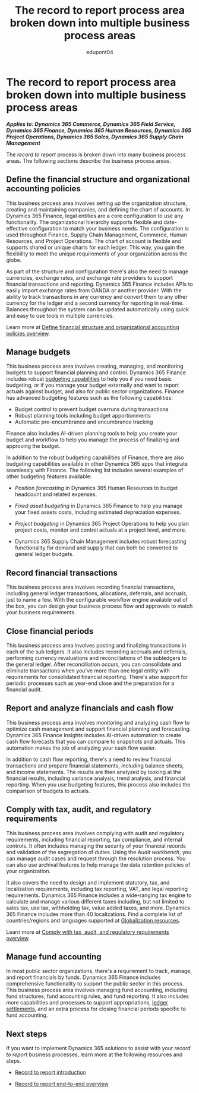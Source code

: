﻿---
title: The record to report process area broken down into multiple business process areas
description: Get an overview for each of the business process areas in the record to report end-to-end business process flow in Dynamics 365 solutions.
ms.date: 11/09/2023
ms.topic: conceptual
author: edupont04
ms.author: kgiardini
---

# The record to report process area broken down into multiple business process areas

***Applies to: Dynamics 365 Commerce, Dynamics 365 Field Service, Dynamics 365 Finance, Dynamics 365 Human Resources, Dynamics 365 Project Operations, Dynamics 365 Sales, Dynamics 365 Supply Chain Management***

The *record to report* process is broken down into many business process areas. The following sections describe the business process areas.

## Define the financial structure and organizational accounting policies

This business process area involves setting up the organization structure, creating and maintaining companies, and defining the chart of accounts. In Dynamics 365 Finance, legal entities are a core configuration to use any functionality. The organizational hierarchy supports flexible and date-effective configuration to match your business needs. The configuration is used throughout Finance, Supply Chain Management, Commerce, Human Resources, and Project Operations. The chart of account is flexible and supports shared or unique charts for each ledger. This way, you gain the flexibility to meet the unique requirements of your organization across the globe.

As part of the structure and configuration there's also the need to manage currencies, exchange rates, and exchange rate providers to support financial transactions and reporting. Dynamics 365 Finance includes APIs to easily import exchange rates from OANDA or another provider. With the ability to track transactions in any currency and convert them to any other currency for the ledger and a second currency for reporting in real-time. Balances throughout the system can be updated automatically using quick and easy to use tools in multiple currencies.

Learn more at [Define financial structure and organizational accounting policies overview](report-to-record-define-financial-structure-organizational-accounting-policies.md).  

## Manage budgets

This business process area involves creating, managing, and monitoring budgets to support financial planning and control. Dynamics 365 Finance includes robust [budgeting capabilities](/dynamics365/finance/budgeting/budgeting-overview) to help you if you need basic budgeting, or if you manage your budget externally and want to report actuals against budget, and also for public sector organizations. Finance has advanced budgeting features such as the following capabilities:

- Budget control to prevent budget overruns during transactions  
- Robust planning tools including budget apportionments  
- Automatic pre-encumbrance and encumbrance tracking  

Finance also includes AI-driven planning tools to help you create your budget and workflow to help you manage the process of finalizing and approving the budget.

In addition to the robust budgeting capabilities of Finance, there are also budgeting capabilities available in other Dynamics 365 apps that integrate seamlessly with Finance. The following list includes several examples of other budgeting features available:

- *Position forecasting* in Dynamics 365 Human Resources to budget headcount and related expenses.

- *Fixed asset budgeting* in Dynamics 365 Finance to help you manage your fixed assets costs, including estimated depreciation expenses.

- *Project budgeting* in Dynamics 365 Project Operations to help you plan project costs, monitor and control actuals at a project level, and more.

- Dynamics 365 Supply Chain Management includes robust forecasting functionality for demand and supply that can both be converted to general ledger budgets.

<!-- ## Maintain and manage cash and bank transactions

This business process area involves managing cash and bank transactions, including bank account reconciliations, cash management, and bank statement processing. The Cash and bank management module in Dynamics 365 Finance supports various payment types and includes bank reconciliation functionality to help automate the month-end activities. -->

## Record financial transactions

This business process area involves recording financial transactions, including general ledger transactions, allocations, deferrals, and accruals, just to name a few. With the configurable workflow engine available out of the box, you can design your business process flow and approvals to match your business requirements.

## Close financial periods

This business process area involves posting and finalizing transactions in each of the sub ledgers. It also includes recording accruals and deferrals, performing currency revaluations and reconciliations of the subledgers to the general ledger. After reconciliation occurs, you can consolidate and eliminate transactions when you've more than one legal entity with requirements for consolidated financial reporting. There's also support for periodic processes such as year-end close and the preparation for a financial audit.

## Report and analyze financials and cash flow

This business process area involves monitoring and analyzing cash flow to optimize cash management and support financial planning and forecasting. Dynamics 365 Finance Insights includes AI-driven automation to create cash flow forecasts that you can compare to snapshots and actuals. This automation makes the job of analyzing your cash flow easier.

In addition to cash flow reporting, there's a need to review financial transactions and prepare financial statements, including balance sheets, and income statements. The results are then analyzed by looking at the financial results, including variance analysis, trend analysis, and financial reporting. When you use budgeting features, this process also includes the comparison of budgets to actuals.

## Comply with tax, audit, and regulatory requirements

This business process area involves complying with audit and regulatory requirements, including financial reporting, tax compliance, and internal controls. It often includes managing the security of your financial records and validation of the segregation of duties. Using the *Audit workbench*, you can manage audit cases and request through the resolution process. You can also use archival features to help manage the data retention policies of your organization.

It also covers the need to design and implement statutory, tax, and localization requirements, including tax reporting, VAT, and legal reporting requirements. Dynamics 365 Finance includes a wide-ranging tax engine to calculate and manage various different taxes including, but not limited to sales tax, use tax, withholding tax, value added taxes, and more. Dynamics 365 Finance includes more than 40 localizations. Find a complete list of countries/regions and languages supported at [Globalization resources](/dynamics365/fin-ops-core/dev-itpro/lcs-solutions/country-region).  

Learn more at [Comply with tax, audit, and regulatory requirements overview](record-to-report-comply-tax-audit-regulatory-requirements.md).  

## Manage fund accounting

In most public sector organizations, there's a requirement to track, manage, and report financials by funds. Dynamics 365 Finance includes comprehensive functionality to support the public sector in this process. This business process area involves managing fund accounting, including fund structures, fund accounting rules, and fund reporting. It also includes more capabilities and processes to support appropriations, [ledger settlements](/dynamics365/finance/general-ledger/ledger-settlements), and an extra process for closing financial periods specific to fund accounting<!--Eva: I have no idea what this last clause is supposed to mean, but I rewrote it to make some level of sense-->.

## Next steps

If you want to implement Dynamics 365 solutions to assist with your *record to report* business processes, learn more at the following resources and steps.

- [Record to report introduction](record-to-report-introduction.md)

- [Record to report end-to-end overview](record-to-report-overview.md)

<!--## Related resources

You can use the following resources to learn more about the *record to report* process in Dynamics 365.

- TechTalk link here

- Docs article link here

- GitHub sample link here

- Other links-->

<!--## Tags
*Stakeholders:* Functional consultant, Business analyst, Controller, CFO, Finance leads

*Products:* Dynamics 365 Commerce, Dynamics 365 Field Service, Dynamics 365 Finance, Dynamics 365 Human Resources, Dynamics 365 Project Operations, Dynamics 365 Sales, Dynamics 365 Supply Chain Management
